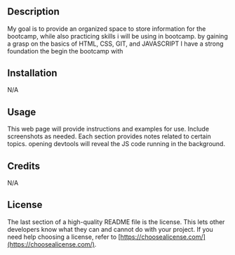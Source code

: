 
# <Prework-Study-Guide>

## Description

My goal is to provide an organized space to store information for the bootcamp, while also practicing skills i will be using in bootcamp. by gaining a grasp on the basics of HTML, CSS, GIT, and JAVASCRIPT I have a strong foundation the begin the bootcamp with

## Installation

N/A

## Usage

This web page will provide instructions and examples for use. Include screenshots as needed.
Each section provides notes related to certain topics. opening devtools will reveal the JS code running in the background. 

## Credits

N/A

## License

The last section of a high-quality README file is the license. This lets other developers know what they can and cannot do with your project. If you need help choosing a license, refer to [https://choosealicense.com/](https://choosealicense.com/).

